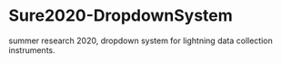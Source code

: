 # Sure2020-DropdownSystem
summer research 2020, dropdown system for lightning data collection instruments. 
